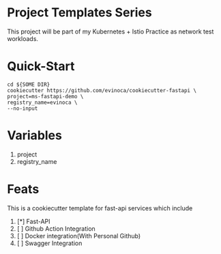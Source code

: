 # Project Templates Series
This project will be part of my Kubernetes + Istio Practice as network test workloads.


# Quick-Start
```
cd ${SOME DIR}
cookiecutter https://github.com/evinoca/cookiecutter-fastapi \
project=ms-fastapi-demo \
registry_name=evinoca \
--no-input
```
# Variables

1. project
2. registry_name


# Feats
This is a cookiecutter template for fast-api services which include
1. [*] Fast-API
2. [ ] Github Action Integration
3. [ ] Docker integration(With Personal Github)
4. [ ] Swagger Integration